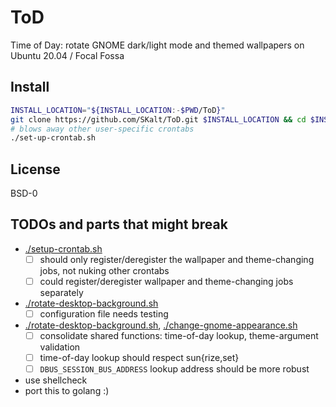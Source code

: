# ToD
Time of Day: rotate GNOME dark/light mode and themed wallpapers on Ubuntu 20.04 / Focal Fossa 

## Install
```sh
INSTALL_LOCATION="${INSTALL_LOCATION:-$PWD/ToD}"
git clone https://github.com/SKalt/ToD.git $INSTALL_LOCATION && cd $INSTALL_LOCATION;
# blows away other user-specific crontabs
./set-up-crontab.sh
```

## License

BSD-0

## TODOs and parts that might break

- [./setup-crontab.sh](./setup-crontab.sh)
  - [ ] should only register/deregister the wallpaper and theme-changing jobs, not nuking other crontabs
  - [ ] could register/deregister wallpaper and theme-changing jobs separately

- [./rotate-desktop-background.sh](./rotate-desktop-background.sh)
  - [ ] configuration file needs testing

- [./rotate-desktop-background.sh](./rotate-desktop-background.sh), [./change-gnome-appearance.sh](./change-gnome-appearance.sh)
  - [ ] consolidate shared functions: time-of-day lookup, theme-argument validation
  - [ ] time-of-day lookup should respect sun{rize,set}
  - [ ] `DBUS_SESSION_BUS_ADDRESS` lookup address should be more robust 

- use shellcheck
- port this to golang :)
